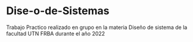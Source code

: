 # Dise-o-de-Sistemas
Trabajo Practico realizado en grupo en la materia Diseño de sistema de la facultad UTN FRBA durante el año 2022
